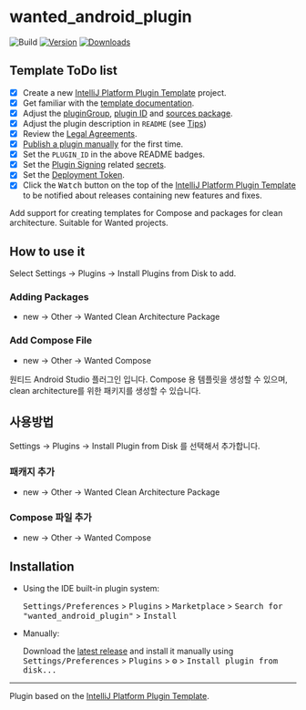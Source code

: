 # wanted_android_plugin

![Build](https://github.com/nayunjae/wanted_android_plugin/workflows/Build/badge.svg)
[![Version](https://img.shields.io/jetbrains/plugin/v/PLUGIN_ID.svg)](https://plugins.jetbrains.com/plugin/com.github.nayunjae.wantedandroidstudioplugin)
[![Downloads](https://img.shields.io/jetbrains/plugin/d/PLUGIN_ID.svg)](https://plugins.jetbrains.com/plugin/com.github.nayunjae.wantedandroidstudioplugin)

## Template ToDo list
- [x] Create a new [IntelliJ Platform Plugin Template][template] project.
- [x] Get familiar with the [template documentation][template].
- [x] Adjust the [pluginGroup](./gradle.properties), [plugin ID](./src/main/resources/META-INF/plugin.xml) and [sources package](./src/main/kotlin).
- [x] Adjust the plugin description in `README` (see [Tips][docs:plugin-description])
- [x] Review the [Legal Agreements](https://plugins.jetbrains.com/docs/marketplace/legal-agreements.html?from=IJPluginTemplate).
- [x] [Publish a plugin manually](https://plugins.jetbrains.com/docs/intellij/publishing-plugin.html?from=IJPluginTemplate) for the first time.
- [x] Set the `PLUGIN_ID` in the above README badges.
- [x] Set the [Plugin Signing](https://plugins.jetbrains.com/docs/intellij/plugin-signing.html?from=IJPluginTemplate) related [secrets](https://github.com/JetBrains/intellij-platform-plugin-template#environment-variables).
- [x] Set the [Deployment Token](https://plugins.jetbrains.com/docs/marketplace/plugin-upload.html?from=IJPluginTemplate).
- [x] Click the <kbd>Watch</kbd> button on the top of the [IntelliJ Platform Plugin Template][template] to be notified about releases containing new features and fixes.

<!-- Plugin description -->

Add support for creating templates for Compose and packages for clean architecture.
Suitable for Wanted projects.

## How to use it
Select Settings → Plugins → Install Plugins from Disk to add.

### Adding Packages
- new → Other → Wanted Clean Architecture Package

### Add Compose File
- new → Other → Wanted Compose

원티드 Android Studio 플러그인 입니다. 
Compose 용 템플릿을 생성할 수 있으며, clean architecture를 위한 패키지를 생성할 수 있습니다.

## 사용방법
Settings → Plugins → Install Plugin from Disk 를 선택해서 추가합니다.

### 패캐지 추가
- new → Other → Wanted Clean Architecture Package

### Compose 파일 추가
- new → Other → Wanted Compose

<!-- Plugin description end -->

## Installation

- Using the IDE built-in plugin system:

  <kbd>Settings/Preferences</kbd> > <kbd>Plugins</kbd> > <kbd>Marketplace</kbd> > <kbd>Search for "wanted_android_plugin"</kbd> >
  <kbd>Install</kbd>

- Manually:

  Download the [latest release](https://github.com/nayunjae/wanted_android_plugin/releases/latest) and install it manually using
  <kbd>Settings/Preferences</kbd> > <kbd>Plugins</kbd> > <kbd>⚙️</kbd> > <kbd>Install plugin from disk...</kbd>


---
Plugin based on the [IntelliJ Platform Plugin Template][template].

[template]: https://github.com/JetBrains/intellij-platform-plugin-template
[docs:plugin-description]: https://plugins.jetbrains.com/docs/intellij/plugin-user-experience.html#plugin-description-and-presentation
